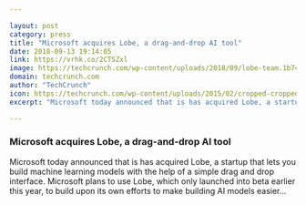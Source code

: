 ```yaml
---

layout: post
category: press
title: "Microsoft acquires Lobe, a drag-and-drop AI tool"
date: 2018-09-13 19:14:05
link: https://vrhk.co/2CTSZxl
image: https://techcrunch.com/wp-content/uploads/2018/09/lobe-team.1b74d0901.jpg?w=599
domain: techcrunch.com
author: "TechCrunch"
icon: https://techcrunch.com/wp-content/uploads/2015/02/cropped-cropped-favicon-gradient.png?w=180
excerpt: "Microsoft today announced that is has acquired Lobe, a startup that lets you build machine learning models with the help of a simple drag and drop interface. Microsoft plans to use Lobe, which only launched into beta earlier this year, to build upon its own efforts to make building AI models easier…"

---
```


### Microsoft acquires Lobe, a drag-and-drop AI tool

Microsoft today announced that is has acquired Lobe, a startup that lets you build machine learning models with the help of a simple drag and drop interface. Microsoft plans to use Lobe, which only launched into beta earlier this year, to build upon its own efforts to make building AI models easier…